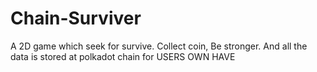 # Chain-Surviver
A 2D game which seek for survive. Collect coin, Be stronger. And all the data is stored at polkadot chain for USERS OWN HAVE
